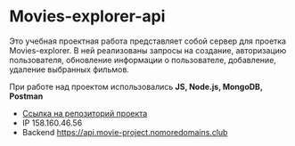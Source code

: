 # Movies-explorer-api

Это учебная проектная работа представляет собой сервер для проетка Movies-explorer. В ней реализованы запросы на создание, авторизацию пользователя, обновление информации о пользователе, добавление, удаление выбранных фильмов.

При работе над проектом использовались **JS, Node.js, MongoDB, Postman**

- [Ссылка на репозиторий проекта](https://github.com/IzabellaCh/movies-explorer-api)
- IP 158.160.46.56
- Backend https://api.movie-project.nomoredomains.club
